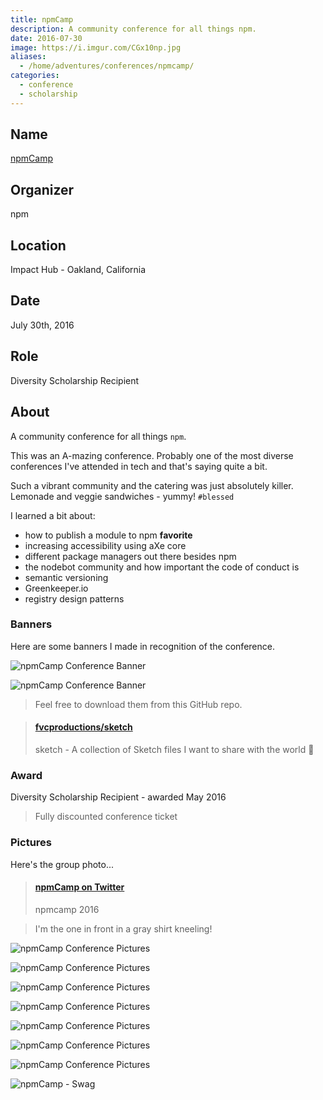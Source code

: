 ```yaml
---
title: npmCamp
description: A community conference for all things npm.
date: 2016-07-30
image: https://i.imgur.com/CGx10np.jpg
aliases:
  - /home/adventures/conferences/npmcamp/
categories:
  - conference
  - scholarship
---
```


## Name

[npmCamp](https://npm.camp)

## Organizer

npm

## Location

Impact Hub - Oakland, California

## Date

July 30th, 2016

## Role

Diversity Scholarship Recipient

## About

A community conference for all things `npm`.

This was an A-mazing conference. Probably one of the most diverse conferences I've attended in tech and that's saying quite a bit.

Such a vibrant community and the catering was just absolutely killer. Lemonade and veggie sandwiches - yummy! `#blessed`

I learned a bit about:

- how to publish a module to npm **favorite**
- increasing accessibility using aXe core
- different package managers out there besides npm
- the nodebot community and how important the code of conduct is
- semantic versioning
- Greenkeeper.io
- registry design patterns

### Banners

Here are some banners I made in recognition of the conference.

![npmCamp Conference Banner](https://i.imgur.com/NKYINOa.png)

![npmCamp Conference Banner](https://i.imgur.com/qmHsvP8.png)

> Feel free to download them from this GitHub repo.

<blockquote class="embedly-card" data-card-controls="0"><h4><a href="https://github.com/fvcproductions/sketch">fvcproductions/sketch</a></h4><p>sketch - A collection of Sketch files I want to share with the world 🎨</p></blockquote>
<script async src="//cdn.embedly.com/widgets/platform.js" charset="UTF-8"></script>

### Award

Diversity Scholarship Recipient - awarded May 2016

> Fully discounted conference ticket

### Pictures

Here's the group photo...

<blockquote class="embedly-card" data-card-controls="0"><h4><a href="https://twitter.com/npmcamp/status/759563526465736704/photo/1">npmCamp on Twitter</a></h4><p>npmcamp 2016</p></blockquote>

> I'm the one in front in a gray shirt kneeling!

![npmCamp Conference Pictures](https://i.imgur.com/DrzEQUR.jpg)

![npmCamp Conference Pictures](https://i.imgur.com/TVwDHlV.jpg)

![npmCamp Conference Pictures](https://i.imgur.com/CWZYrpz.jpg)

![npmCamp Conference Pictures](https://i.imgur.com/DAKtZ6m.jpg)

![npmCamp Conference Pictures](https://i.imgur.com/vgV3ihr.jpg)

![npmCamp Conference Pictures](https://i.imgur.com/KsoZkn4.jpg)

![npmCamp Conference Pictures](https://i.imgur.com/YUW0qNd.jpg)

![npmCamp - Swag](https://i.imgur.com/jqSi3Gu.jpg)
